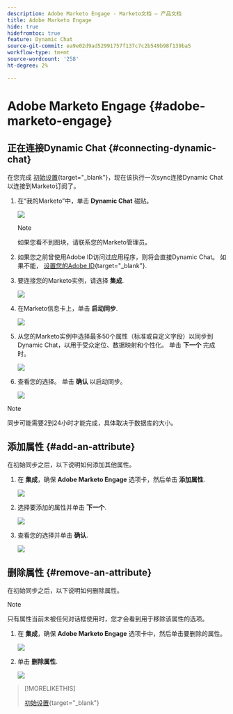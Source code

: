 ```yaml
---
description: Adobe Marketo Engage - Marketo文档 — 产品文档
title: Adobe Marketo Engage
hide: true
hidefromtoc: true
feature: Dynamic Chat
source-git-commit: ea9e02d9ad52991757f137c7c2b549b98f139ba5
workflow-type: tm+mt
source-wordcount: '258'
ht-degree: 2%

---
```


# Adobe Marketo Engage {#adobe-marketo-engage}

## 正在连接Dynamic Chat {#connecting-dynamic-chat}

在您完成 [初始设置](/help/marketo/product-docs/demand-generation/dynamic-chat/initial-setup.md){target="_blank"}，现在该执行一次sync连接Dynamic Chat以连接到Marketo订阅了。

1. 在“我的Marketo”中，单击 **Dynamic Chat** 磁贴。

   ![](assets/adobe-marketo-engage-1.png)

   >[!NOTE]
   >
   >如果您看不到图块，请联系您的Marketo管理员。

1. 如果您之前曾使用Adobe ID访问过应用程序，则将会直接Dynamic Chat。 如果不能， [设置您的Adobe ID](https://helpx.adobe.com/manage-account/using/create-update-adobe-id.html){target="_blank"}.

1. 要连接您的Marketo实例，请选择 **集成**.

   ![](assets/adobe-marketo-engage-2.png)

1. 在Marketo信息卡上，单击 **启动同步**.

   ![](assets/adobe-marketo-engage-3.png)

1. 从您的Marketo实例中选择最多50个属性（标准或自定义字段）以同步到Dynamic Chat，以用于受众定位、数据映射和个性化。 单击 **下一个** 完成时。

   ![](assets/adobe-marketo-engage-4.png)

1. 查看您的选择。 单击 **确认** 以启动同步。

   ![](assets/adobe-marketo-engage-5.png)

>[!NOTE]
>
>同步可能需要2到24小时才能完成，具体取决于数据库的大小。

## 添加属性 {#add-an-attribute}

在初始同步之后，以下说明如何添加其他属性。

1. 在 **集成**，确保 **Adobe Marketo Engage** 选项卡，然后单击 **添加属性**.

   ![](assets/adobe-marketo-engage-6.png)

1. 选择要添加的属性并单击 **下一个**.

   ![](assets/adobe-marketo-engage-7.png)

1. 查看您的选择并单击 **确认**.

   ![](assets/adobe-marketo-engage-8.png)

## 删除属性 {#remove-an-attribute}

在初始同步之后，以下说明如何删除属性。

>[!NOTE]
>
>只有属性当前未被任何对话框使用时，您才会看到用于移除该属性的选项。

1. 在 **集成**，确保 **Adobe Marketo Engage** 选项卡中，然后单击要删除的属性。

   ![](assets/adobe-marketo-engage-9.png)

1. 单击 **删除属性**.

   ![](assets/adobe-marketo-engage-10.png)

>[!MORELIKETHIS]
>
>[初始设置](/help/marketo/product-docs/demand-generation/dynamic-chat/initial-setup.md){target="_blank"}

